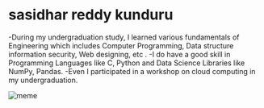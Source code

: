 # sasidhar reddy kunduru

-During my undergraduation study, I learned various fundamentals of Engineering which includes Computer Programming, Data structure information security, Web designing, etc .
-I do have a good skill in Programming Languages like C, Python and Data Science Libraries like NumPy, Pandas. 
-Even I participated in a workshop on cloud computing in my undergraduation.

![meme](https://hips.hearstapps.com/hmg-prod/images/2s9cjb-1548710537.jpg?crop=0.525xw:1xh;center,top&resize=640:*)
